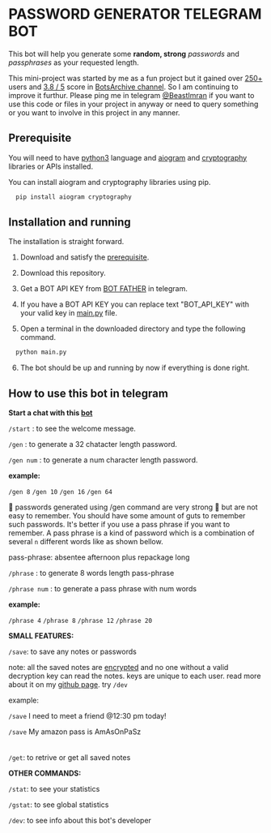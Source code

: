 # PASSWORD GENERATOR TELEGRAM BOT

This bot will help you generate some **random, strong** *passwords* and *passphrases* as your requested length.

This mini-project was started by me as a fun project but it gained over [250+](https://t.me/BotsArchive/1786 "BotsArchive post link") users and [3.8 / 5](https://t.me/BotsArchive/1786 "BotsArchive post link") score in [BotsArchive channel](https://t.me/BotsArchive "BotsArchive channel"). So I am continuing to improve it furthur.
Please ping me in telegram [@BeastImran](https://t.me/BeastImran) if you want to use this code or files in your project in anyway or need to query something or you want to involve in this project in any manner.



## Prerequisite

You will need to have [python3](https://www.python.org/ "python official site") language and [aiogram](https://pypi.org/project/aiogram/ "pip site for aiogram") and [cryptography](https://pypi.org/project/cryptography/) libraries or APIs installed.

You can install aiogram and cryptography libraries using pip.
```bash
  pip install aiogram cryptography
```
## Installation and running

The installation is straight forward.

  1. Download and satisfy the [prerequisite](#prerequisite "prerequisite").
  
  2. Download this repository.
  
  3. Get a BOT API KEY from [BOT FATHER](https://t.me/botfather) in telegram.
  
  4. If you have a BOT API KEY you can replace text "BOT_API_KEY" with your valid key in [main.py](https://github.com/BeastImran/password-generator-bot/blob/main/main.py "main.py file") file.
  
  5. Open a terminal in the downloaded directory and type the following command.
  
  ```bash
    python main.py
  ```
  
  6. The bot should be up and running by now if everything is done right.

## How to use this bot in telegram

**Start a chat with this [bot](https://t.me/SimpleStrongPasswordGeneratorBot "bot telegram link")**

  `/start` : to see the welcome message.
  
  `/gen` : to generate a 32 chatacter length password.
  
  `/gen num` : to generate a num character length password.
  
  **example:**

  `/gen 8` `/gen 10` `/gen 16` `/gen 64`

  🔑 passwords generated using /gen command are very strong 💪 but are not easy to remember. You should have some amount of guts to remember such passwords.
  It's better if you use a pass phrase if you want to remember. A pass phrase is a kind of password which is a combination of several `n` different words like as shown bellow.
  
  pass-phrase: absentee afternoon plus repackage long
  
  `/phrase` : to generate 8 words length pass-phrase

  `/phrase num` : to generate a pass phrase with num words
  
  **example:**
  
  `/phrase 4` `/phrase 8` `/phrase 12` `/phrase 20`
  
  **SMALL FEATURES:**

  `/save`: to save any notes or passwords

  note: all the saved notes are [encrypted](https://github.com/BeastImran/password-generator-bot/blob/main/encryption.md) and no one without a valid decryption key can read the notes. keys are unique to each user. read more about it on my [github page](https://github.com/BeastImran). try `/dev`

  example:

  `/save` I need to meet a friend @12:30 pm today!

  `/save` My amazon pass is AmAsOnPaSz
<br><br><br>
  `/get`: to retrive or get all saved notes

  **OTHER COMMANDS:**
  
  `/stat`: to see your statistics
  
  `/gstat`: to see global statistics
  
  `/dev`: to see info about this bot's developer
